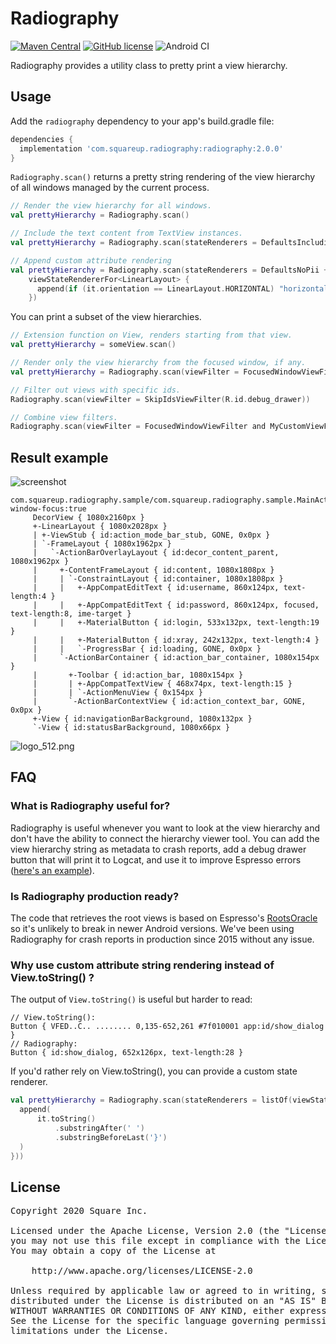 # Radiography


[![Maven Central](https://img.shields.io/maven-central/v/com.squareup.radiography/radiography.svg?label=Maven%20Central)](https://search.maven.org/search?q=g:%22com.squareup.radiography%22)
[![GitHub license](https://img.shields.io/badge/license-Apache%20License%202.0-blue.svg?style=flat)](https://www.apache.org/licenses/LICENSE-2.0)
![Android CI](https://github.com/square/radiography/workflows/Android%20CI/badge.svg)

Radiography provides a utility class to pretty print a view hierarchy.

## Usage

Add the `radiography` dependency to your app's build.gradle file:

```gradle
dependencies {
  implementation 'com.squareup.radiography:radiography:2.0.0'
}
```

`Radiography.scan()` returns a pretty string rendering of the view hierarchy of all windows managed by the current process.

```kotlin
// Render the view hierarchy for all windows.
val prettyHierarchy = Radiography.scan()

// Include the text content from TextView instances.
val prettyHierarchy = Radiography.scan(stateRenderers = DefaultsIncludingPii)

// Append custom attribute rendering
val prettyHierarchy = Radiography.scan(stateRenderers = DefaultsNoPii +
    viewStateRendererFor<LinearLayout> {
      append(if (it.orientation == LinearLayout.HORIZONTAL) "horizontal" else "vertical")
    })
```

You can print a subset of the view hierarchies.

```kotlin
// Extension function on View, renders starting from that view.
val prettyHierarchy = someView.scan()

// Render only the view hierarchy from the focused window, if any.
val prettyHierarchy = Radiography.scan(viewFilter = FocusedWindowViewFilter)

// Filter out views with specific ids.
Radiography.scan(viewFilter = SkipIdsViewFilter(R.id.debug_drawer))

// Combine view filters.
Radiography.scan(viewFilter = FocusedWindowViewFilter and MyCustomViewFilter())
```

## Result example

![screenshot](.images/demo_screenshot.png)

```
com.squareup.radiography.sample/com.squareup.radiography.sample.MainActivity:
window-focus:true
     DecorView { 1080x2160px }
     +-LinearLayout { 1080x2028px }
     | +-ViewStub { id:action_mode_bar_stub, GONE, 0x0px }
     | `-FrameLayout { 1080x1962px }
     |   `-ActionBarOverlayLayout { id:decor_content_parent, 1080x1962px }
     |     +-ContentFrameLayout { id:content, 1080x1808px }
     |     | `-ConstraintLayout { id:container, 1080x1808px }
     |     |   +-AppCompatEditText { id:username, 860x124px, text-length:4 }
     |     |   +-AppCompatEditText { id:password, 860x124px, focused, text-length:8, ime-target }
     |     |   +-MaterialButton { id:login, 533x132px, text-length:19 }
     |     |   +-MaterialButton { id:xray, 242x132px, text-length:4 }
     |     |   `-ProgressBar { id:loading, GONE, 0x0px }
     |     `-ActionBarContainer { id:action_bar_container, 1080x154px }
     |       +-Toolbar { id:action_bar, 1080x154px }
     |       | +-AppCompatTextView { 468x74px, text-length:15 }
     |       | `-ActionMenuView { 0x154px }
     |       `-ActionBarContextView { id:action_context_bar, GONE, 0x0px }
     +-View { id:navigationBarBackground, 1080x132px }
     `-View { id:statusBarBackground, 1080x66px }
```

![logo_512.png](assets/logo_512.png)

## FAQ

### What is Radiography useful for?

Radiography is useful whenever you want to look at the view hierarchy and don't have the ability to connect the hierarchy viewer tool. You can add the view hierarchy string as metadata to crash reports, add a debug drawer button that will print it to Logcat, and use it to improve Espresso errors ([here's an example](https://twitter.com/Piwai/status/1291771701584252928)).

### Is Radiography production ready?

The code that retrieves the root views is based on Espresso's [RootsOracle](https://github.com/android/android-test/blob/master/espresso/core/java/androidx/test/espresso/base/RootsOracle.java) so it's unlikely to break in newer Android versions. We've been using Radiography for crash reports in production since 2015 without any issue.

### Why use custom attribute string rendering instead of View.toString() ?

The output of `View.toString()` is useful but harder to read:

```
// View.toString():
Button { VFED..C.. ........ 0,135-652,261 #7f010001 app:id/show_dialog }
// Radiography:
Button { id:show_dialog, 652x126px, text-length:28 }
```

If you'd rather rely on View.toString(), you can provide a custom state renderer.

```kotlin
val prettyHierarchy = Radiography.scan(stateRenderers = listOf(viewStateRendererFor<View> {
  append(
      it.toString()
          .substringAfter(' ')
          .substringBeforeLast('}')
  )
}))
```

## License


<pre>
Copyright 2020 Square Inc.

Licensed under the Apache License, Version 2.0 (the "License");
you may not use this file except in compliance with the License.
You may obtain a copy of the License at

    http://www.apache.org/licenses/LICENSE-2.0

Unless required by applicable law or agreed to in writing, software
distributed under the License is distributed on an "AS IS" BASIS,
WITHOUT WARRANTIES OR CONDITIONS OF ANY KIND, either express or implied.
See the License for the specific language governing permissions and
limitations under the License.
</pre>


